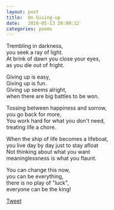 ```yaml
---
layout: post
title:  On Giving-up
date:   2016-05-13 20:00:12
categories: poems
---
```


Trembling in darkness, <br/>
you seek a ray of light. <br/>
At brink of dawn you close your eyes, </br>
as you die out of fright. </br>

Giving up is easy, </br>
Giving up is fun. </br>
Giving up seems alright, </br>
when there are big battles to be won.</br>

Tossing between happiness and sorrow, </br>
you go back for more, </br>
You work hard for what you don't need, </br>
treating life a chore. </br>

When the ship of life becomes a lifeboat, </br>
you live day by day just to stay afloat </br>
Not thinking about what you want </br>
meaninglessness is what you flaunt. </br>

You can change this now, </br>
you can be everything, </br>
there is no play of "luck",</br>
everyone can be the king! </br> 


<a href="https://twitter.com/share" class="twitter-share-button" data-size="large" data-count="none" data-via="siri_r" data-hashtags="CandidlyBlunt" >Tweet</a> <script>!function(d,s,id){var js,fjs=d.getElementsByTagName(s)[0],p=/^http:/.test(d.location)?'http':'https';if(!d.getElementById(id)){js=d.createElement(s);js.id=id;js.src=p+'://platform.twitter.com/widgets.js';fjs.parentNode.insertBefore(js,fjs);}}(document, 'script', 'twitter-wjs');</script>


